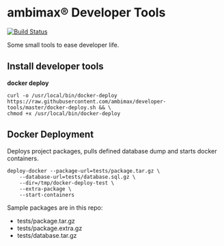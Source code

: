 # ambimax® Developer Tools

[![Build Status](https://travis-ci.org/ambimax/developer-tools.svg?branch=master)](https://travis-ci.org/ambimax/developer-tools)

Some small tools to ease developer life.

## Install developer tools

**docker deploy**

```
curl -o /usr/local/bin/docker-deploy https://raw.githubusercontent.com/ambimax/developer-tools/master/docker-deploy.sh && \ 
chmod +x /usr/local/bin/docker-deploy
```


## Docker Deployment

Deploys project packages, pulls defined database dump and starts docker containers.

```
deploy-docker --package-url=tests/package.tar.gz \
    --database-url=tests/database.sql.gz \
    --dir=/tmp/docker-deploy-test \
    --extra-package \
    --start-containers
```

Sample packages are in this repo:
 - tests/package.tar.gz
 - tests/package.extra.gz
 - tests/database.tar.gz
 
